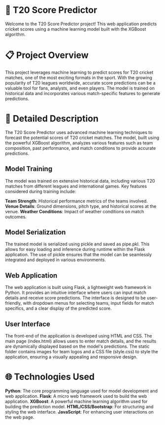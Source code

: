 # 🏏 T20 Score Predictor
Welcome to the T20 Score Predictor project! This web application predicts cricket scores using a machine learning model built with the XGBoost algorithm.

# 📋 Project Overview
This project leverages machine learning to predict scores for T20 cricket matches, one of the most exciting formats in the sport. With the growing popularity of T20 leagues worldwide, accurate score predictions can be a valuable tool for fans, analysts, and even players. The model is trained on historical data and incorporates various match-specific features to generate predictions.

# 📖 Detailed Description
The T20 Score Predictor uses advanced machine learning techniques to forecast the potential scores of T20 cricket matches. The model, built using the powerful XGBoost algorithm, analyzes various features such as team composition, past performance, and match conditions to provide accurate predictions.

## Model Training
The model was trained on extensive historical data, including various T20 matches from different leagues and international games. Key features considered during training include:

**Team Strength**: Historical performance metrics of the teams involved.
**Venue Details**: Ground dimensions, pitch type, and historical scores at the venue.
**Weather Conditions**: Impact of weather conditions on match outcomes.

## Model Serialization
The trained model is serialized using pickle and saved as pipe.pkl. This allows for easy loading and inference during runtime within the Flask application. The use of pickle ensures that the model can be seamlessly integrated and deployed in various environments.

## Web Application
The web application is built using Flask, a lightweight web framework in Python. It provides an intuitive interface where users can input match details and receive score predictions. The interface is designed to be user-friendly, with dropdown menus for selecting teams, input fields for match specifics, and a clear display of the predicted score.

## User Interface
The front-end of the application is developed using HTML and CSS. The main page (index.html) allows users to enter match details, and the results are dynamically displayed based on the model's predictions. The static folder contains images for team logos and a CSS file (style.css) to style the application, ensuring a visually appealing and responsive design.

# 🌐 Technologies Used
**Python**: The core programming language used for model development and web application.
**Flask**: A micro web framework used to build the web application.
**XGBoost**: A powerful machine learning algorithm used for building the prediction model.
**HTML/CSS/Bootstrap**: For structuring and styling the web interface.
**JavaScript**: For enhancing user interactions on the web page.
